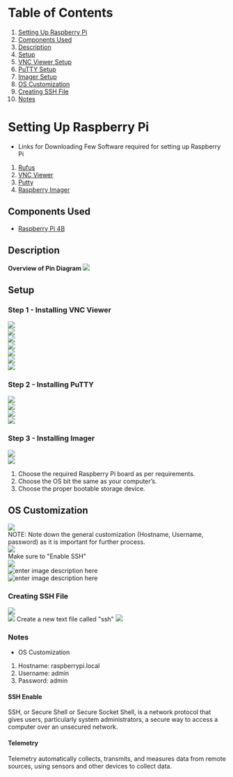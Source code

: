 # Table of Contents
1. [Setting Up Raspberry Pi](#setting-up-raspberry-pi)
2. [Components Used](#components-used)
3. [Description](#description)
4. [Setup](#setup)
5. [VNC Viewer Setup](#step-1---installing-vnc-viewer)
6. [PuTTY Setup](#step-2---installing-putty)
7. [Imager Setup](#step-3---installing-imager)
8. [OS Customization](#os-customization)
9. [Creating SSH File](#creating-ssh-file)
10. [Notes](#notes)

# Setting Up Raspberry Pi
- Links for Downloading Few Software required for setting up Raspberry Pi
1. [Rufus](https://rufus.ie/en/#google_vignette)
2. [VNC Viewer](https://www.realvnc.com/en/connect/download/combined/)
3. [Putty](https://www.chiark.greenend.org.uk/~sgtatham/putty/latest.html)
4. [Raspberry Imager](https://www.raspberrypi.com/software/)

## **Components Used**
- [Raspberry Pi 4B](https://www.raspberrypi.com/products/raspberry-pi-4-model-b/)

## Description
**Overview of Pin Diagram**
![](https://lh7-us.googleusercontent.com/GxUcjuIc7cna_f5zu6YPBiplcnbs60MwNlGVE9ud7A4mUIsfRdJnEZIjYBhm_y7UpKY9laor7EisOVhP9gmK5v_devnKkNVzQhvOalbLjnhgC32s6mlYfSZ-N1dMYORap4CpUuTVM8f02Jji4rgv9NU)

## Setup
### Step 1 - Installing VNC Viewer
![](https://lh7-us.googleusercontent.com/IRuqDlm4tdNWvnbNuwofFzjISJVurpskLP5iYkz7TChpR_L-dNAPJk3Yck_zLcl5RCpLoD7HvqxGd7_uQ06Aei1PYBL-jj78mT6fgUydxj9zZoHQeHWVC15tgGofi8OC3bEmLVA4soLSPrZ7Ca48cpw)<br/>
![](https://lh7-us.googleusercontent.com/iYS9JCBPJkc3EXJXWUtPEOkq-HPyXV99NJ6kUbZ5WKmmXq1jYSNbYN5HiD7xQ6eSlEshMMFHoyoLHukowaUJT6fIITurYc-JeasG5-wn9qY0FIAs3FxI5HOTtP9mEdQR72i8-P6ftBa_1C_ApP-Kn_E)<br/>
![](https://lh7-us.googleusercontent.com/PUzhIFmW27DI4eHZhZyUdyhV9YsnNeg3OhtTDkabGhHDn1-hrg-WGSI1vxGolRksVriG_wH5jhYwNlnM-EcvyMtm3Qvb4BYQqxju3vhIul9277X-V7y4KMnjCcoPmUQjJ_m8OkG22HaI16xWMYcSDDk)<br/>
![](https://lh7-us.googleusercontent.com/y1cPVq7BViP0Lwbn29pzXjFnPIkl3AOa4FYwEWB81Sjy_c09fjBjMx2QWBxrYSFhiqtyFkUk2pYNpC-CP81sztZCMLye9AO8pk-eYcHNiUijtz-kln3xnMuor0g9MCBHapM6-UgpQ-y1wTyb27E5yTo)<br/>
![](https://lh7-us.googleusercontent.com/l7aoZeP_L-UkuFyT6W1CHjKKANkPpRUc-SFbY_67D7uZI8OWgo6uyHotxHY1OYLaFhdqp7XRkQyofCpmLvoM2CxsE2uzrmT4r18wjCfM4PDf39ewN0xEajtqHD-UeusLq02h5EJLin_7-PtG_b__mco)<br/>
![](https://lh7-us.googleusercontent.com/pS9la1OEsDGsGRxnVp1Blc_YGwj2esi4sg8gGUtR6bTUJT_06xRTd5qoLNTPbkNXdwHteydE0OoXJmaiMLUtxdIFj70Z_IqxBmhSzyiS9o-kjw5QVS_AAMJ1Av39OFD_3zI6fRGvdJWlOHynEgi6gnQ)<br/>
![](https://lh7-us.googleusercontent.com/PCAuMfL8FMmLi0H1hX0HP6LA_1jvjhzpI0yXq1LZoKb5MB6vHvOCENoBdtNjpmGVj2k454zrMNvE0JF1u8z1UjghBqpZsWxY2C15CKqE6Oweb-LCa3CjA0FfH6GBABWJXM3svYNf1iq4d3wf7Dj9uEA)
### Step 2 - Installing PuTTY
![](https://lh7-us.googleusercontent.com/TQ6gl8vSRYJKGc8thOfdlmc6sEgy6UC_V7yejXMLammg9N9gWOAb2mLIwDbLiFMIRWmzUm0AZnkKTBPezw_tBDR8vGrbmF5VChEq00A9di9QiysP5bFR-LmcjTxGH-vJ1tlDehIBPH0P0Tt97jmjXPw)<br/>
![](https://lh7-us.googleusercontent.com/wxEZoKAW9k0NmsrcZfFmuosXFaldFXvz0VUdm4z0xuznTA94jfqAdVS3z-irbMjAepGgo8O_4AGhHpaaAS7OsmqR0ApS03d6HukzLtf7V4lXhCEX41maAfw3EP0tLAPYK_Y7cGXQ-pgwPahzn1i9vTE)<br/>
![](https://i.imgur.com/9mkAGSY.png)<br/>
![](https://i.imgur.com/Fwx9c1D.png)
### Step 3 - Installing Imager
![](https://i.imgur.com/ReHZchT.png)<br/>
![](https://i.imgur.com/aceYclp.png)
1. Choose the required Raspberry Pi board as per requirements.
2. Choose the OS bit the same as your computer’s.
3. Choose the proper bootable storage device.
## OS Customization
![](https://i.imgur.com/8M6YViU.png)<br/>
NOTE: Note down the general customization (Hostname, Username, password) as it is important for further process.<br/>
![](https://i.imgur.com/OV4df9H.png)<br/>
Make sure to "Enable SSH"<br/>
![](https://i.imgur.com/6aaC3U5.png)<br/>
![enter image description here](https://i.imgur.com/XLNZKwm.png)<br/>
![enter image description here](https://i.imgur.com/Fb1vxLA.png)
### Creating SSH File
![](https://lh7-us.googleusercontent.com/qY93gIsb5czrriG4tyKY_9zuOtDuHlMwWP65o1k9Z62e1A4TXFr4hzo1YwXYpsSaKqEbreSZXnRscZXx5_Rc0vORm-xWg1ClM81B0_1QcaXdBU-te90bNeMUta8kxP0WfgQ0dLmSXudQIicPr_UCMGQ)<br/>
![](https://lh7-us.googleusercontent.com/Q9wPjwZbQhGGKD3QgOi0KJ6idsK59dWIKWABmIuh4ZwDB-ikCB7gEgXaIRDEEiyTNHC_5ZV_7i6p_wofocUmCdxgzQn0ZcFCooshVFHJRw62XlZ1_Pu9FfaN6WNveejpSRm56HhbepF0z46NY-UtI5o)
Create a new text file called "ssh"
![](https://lh7-us.googleusercontent.com/c6lA15fNZamyUGrtLWpNNlSBGsM3lubaBzenTLDJwE6wCBiCTvgYGFlOjPDMwj6u311tt81i4QKuk5RusgeLp8ae-1BvWLI59vWuS9G_ydU1R3vLsobfT5n6shxXCBFtgh7Jbf0tgIEOsZ7RoeIqH58)
### Notes
- OS Customization
1. Hostname: raspberrypi.local
2. Username: admin
3. Password: admin
#### SSH Enable
SSH, or Secure Shell or Secure Socket Shell, is a network protocol that gives users, particularly system administrators, a secure way to access a computer over an unsecured network.
#### Telemetry
Telemetry automatically collects, transmits, and measures data from remote sources, using sensors and other devices to collect data.
